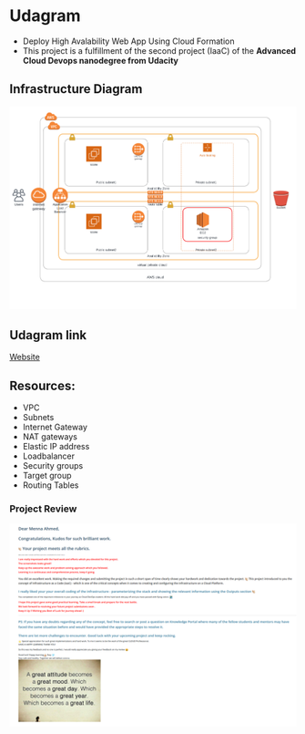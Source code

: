 # Udagram
* Deploy High Avalability Web App Using Cloud Formation
* This project is a fulfillment of the second project (IaaC) of the **Advanced Cloud Devops nanodegree from Udacity**
## Infrastructure Diagram
![Alt text](https://github.com/menna15/Udagram/blob/main/infrastructure%20diagram.png?raw=true "Title")

## Udagram link 
[Website](http://Udagr-WebAp-MVKFHBF2A9UH-1775978649.us-east-1.elb.amazonaws.com)

## Resources:
- VPC
- Subnets
- Internet Gateway
- NAT gateways
- Elastic IP address
- Loadbalancer
- Security groups
- Target group
- Routing Tables

### Project Review
![Alt text](https://github.com/menna15/Udagram/blob/main/screenshots/Screenshot%20from%202022-09-22%2018-33-54.png?raw=true "Title")


